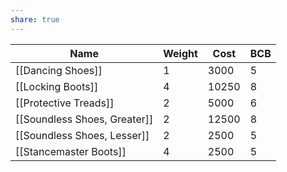 ```yaml
---
share: true
---
```

| Name                         | Weight | Cost  | BCB |
| ---------------------------- | ------ | ----- | --- |
| [[Dancing Shoes]]            | 1      | 3000  | 5   |
| [[Locking Boots]]            | 4      | 10250 | 8   |
| [[Protective Treads]]        | 2      | 5000  | 6   |
| [[Soundless Shoes, Greater]] | 2      | 12500 | 8   |
| [[Soundless Shoes, Lesser]]  | 2      | 2500  | 5   |
| [[Stancemaster Boots]]       | 4      | 2500  | 5   |
